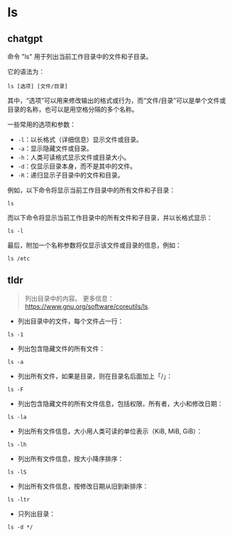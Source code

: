 # ls 
## chatgpt 
命令 "ls" 用于列出当前工作目录中的文件和子目录。

它的语法为：

```
ls [选项] [文件/目录]
```

其中，“选项”可以用来修改输出的格式或行为，而“文件/目录”可以是单个文件或目录的名称，也可以是用空格分隔的多个名称。

一些常用的选项和参数：

- `-l`：以长格式（详细信息）显示文件或目录。
- `-a`：显示隐藏文件或目录。
- `-h`：人类可读格式显示文件或目录大小。
- `-d`：仅显示目录本身，而不是其中的文件。
- `-R`：递归显示子目录中的文件和目录。

例如，以下命令将显示当前工作目录中的所有文件和子目录：

```
ls
```

而以下命令将显示当前工作目录中的所有文件和子目录，并以长格式显示：

```
ls -l
```

最后，附加一个名称参数将仅显示该文件或目录的信息，例如：

```
ls /etc
``` 

## tldr 
 
> 列出目录中的内容。
> 更多信息：<https://www.gnu.org/software/coreutils/ls>.

- 列出目录中的文件，每个文件占一行：

`ls -1`

- 列出包含隐藏文件的所有文件：

`ls -a`

- 列出所有文件，如果是目录，则在目录名后面加上「/」：

`ls -F`

- 列出包含隐藏文件的所有文件信息，包括权限，所有者，大小和修改日期：

`ls -la`

- 列出所有文件信息，大小用人类可读的单位表示（KiB, MiB, GiB）：

`ls -lh`

- 列出所有文件信息，按大小降序排序：

`ls -lS`

- 列出所有文件信息，按修改日期从旧到新排序：

`ls -ltr`

- 只列出目录：

`ls -d */`
